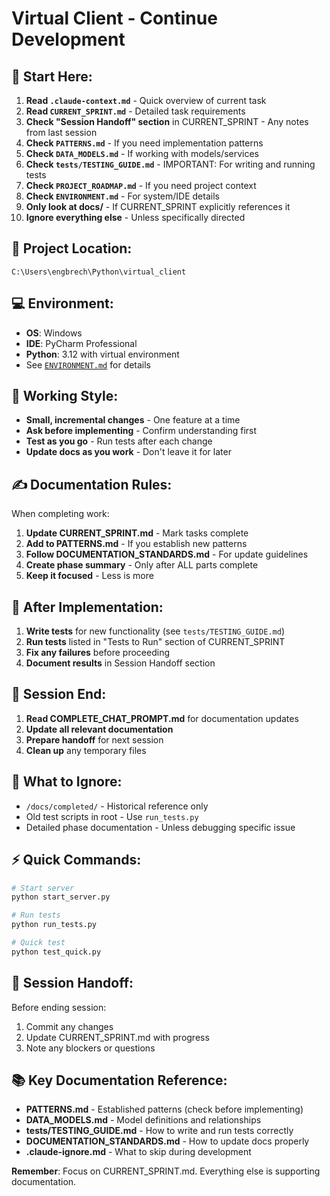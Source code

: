 # Virtual Client - Continue Development

## 🎯 Start Here:
1. **Read `.claude-context.md`** - Quick overview of current task
2. **Read `CURRENT_SPRINT.md`** - Detailed task requirements
3. **Check "Session Handoff" section** in CURRENT_SPRINT - Any notes from last session
4. **Check `PATTERNS.md`** - If you need implementation patterns
5. **Check `DATA_MODELS.md`** - If working with models/services
6. **Check `tests/TESTING_GUIDE.md`** - IMPORTANT: For writing and running tests
7. **Check `PROJECT_ROADMAP.md`** - If you need project context
8. **Check `ENVIRONMENT.md`** - For system/IDE details
9. **Only look at docs/** - If CURRENT_SPRINT explicitly references it
10. **Ignore everything else** - Unless specifically directed

## 📍 Project Location:
`C:\Users\engbrech\Python\virtual_client`

## 💻 Environment:
- **OS**: Windows  
- **IDE**: PyCharm Professional
- **Python**: 3.12 with virtual environment
- See [`ENVIRONMENT.md`](ENVIRONMENT.md) for details

## 🤝 Working Style:
- **Small, incremental changes** - One feature at a time
- **Ask before implementing** - Confirm understanding first
- **Test as you go** - Run tests after each change
- **Update docs as you work** - Don't leave it for later

## ✍️ Documentation Rules:
When completing work:
1. **Update CURRENT_SPRINT.md** - Mark tasks complete
2. **Add to PATTERNS.md** - If you establish new patterns
3. **Follow DOCUMENTATION_STANDARDS.md** - For update guidelines
4. **Create phase summary** - Only after ALL parts complete
5. **Keep it focused** - Less is more

## 🧪 After Implementation:
1. **Write tests** for new functionality (see `tests/TESTING_GUIDE.md`)
2. **Run tests** listed in "Tests to Run" section of CURRENT_SPRINT
3. **Fix any failures** before proceeding
4. **Document results** in Session Handoff section

## 🏁 Session End:
1. **Read COMPLETE_CHAT_PROMPT.md** for documentation updates
2. **Update all relevant documentation**
3. **Prepare handoff** for next session
4. **Clean up** any temporary files

## 🚫 What to Ignore:
- `/docs/completed/` - Historical reference only
- Old test scripts in root - Use `run_tests.py`
- Detailed phase documentation - Unless debugging specific issue

## ⚡ Quick Commands:
```bash
# Start server
python start_server.py

# Run tests
python run_tests.py

# Quick test
python test_quick.py
```

## 🔄 Session Handoff:
Before ending session:
1. Commit any changes
2. Update CURRENT_SPRINT.md with progress
3. Note any blockers or questions

## 📚 Key Documentation Reference:
- **PATTERNS.md** - Established patterns (check before implementing)
- **DATA_MODELS.md** - Model definitions and relationships
- **tests/TESTING_GUIDE.md** - How to write and run tests correctly
- **DOCUMENTATION_STANDARDS.md** - How to update docs properly
- **.claude-ignore.md** - What to skip during development

**Remember**: Focus on CURRENT_SPRINT.md. Everything else is supporting documentation.